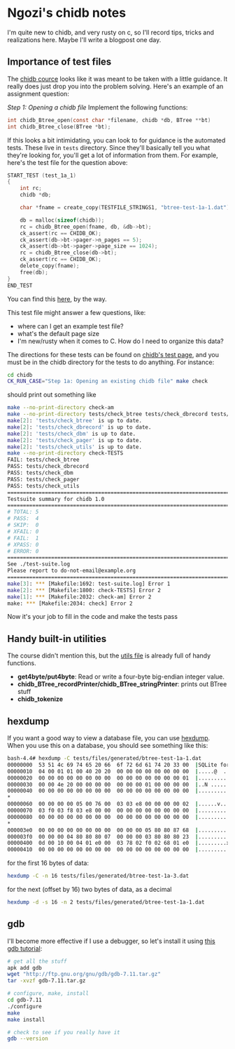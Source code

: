 # Ngozi's chidb notes
I'm quite new to chidb, and very rusty on c, so I'll record tips, tricks and realizations here. Maybe I'll write a blogpost one day.

## Importance of test files
The [chidb cource](http://chi.cs.uchicago.edu/chidb/assignment_btree.html) looks like it was meant to be taken with a little guidance. It really does just drop you into the problem solving. Here's an example of an assignment question:

*Step 1: Opening a chidb file* Implement the following functions:

``` c
int chidb_Btree_open(const char *filename, chidb *db, BTree **bt)
int chidb_Btree_close(BTree *bt);
```
If this looks a bit intimidating, you can look to for guidance is the automated tests. These live in `tests` directory. Since they'll basically tell you what they're looking for, you'll get a lot of information from them. For example, here's the test file for the question above:
``` c
START_TEST (test_1a_1)
{
    int rc;
    chidb *db;

    char *fname = create_copy(TESTFILE_STRINGS1, "btree-test-1a-1.dat");

    db = malloc(sizeof(chidb));
    rc = chidb_Btree_open(fname, db, &db->bt);
    ck_assert(rc == CHIDB_OK);
    ck_assert(db->bt->pager->n_pages == 5);
    ck_assert(db->bt->pager->page_size == 1024);
    rc = chidb_Btree_close(db->bt);
    ck_assert(rc == CHIDB_OK);
    delete_copy(fname);
    free(db);
}
END_TEST
```
You can find this [here](https://github.com/uchicago-cs/chidb/blob/master/tests/check_btree_1a.c#L6), by the way.

This test file might answer a few questions, like:
- where can I get an example test file?
- what's the default page size
- I'm new/rusty when it comes to C. How do I need to organize this data?

The directions for these tests can be found on [chidb's test page](http://chi.cs.uchicago.edu/chidb/testing.html#automated-tests), and you must be in the chidb directory for the tests to do anything. For instance:
``` bash
cd chidb
CK_RUN_CASE="Step 1a: Opening an existing chidb file" make check
```
should print out something like
``` bash
make --no-print-directory check-am
make --no-print-directory tests/check_btree tests/check_dbrecord tests/check_dbm tests/check_pager tests/check_utils
make[2]: 'tests/check_btree' is up to date.
make[2]: 'tests/check_dbrecord' is up to date.
make[2]: 'tests/check_dbm' is up to date.
make[2]: 'tests/check_pager' is up to date.
make[2]: 'tests/check_utils' is up to date.
make --no-print-directory check-TESTS
FAIL: tests/check_btree
PASS: tests/check_dbrecord
PASS: tests/check_dbm
PASS: tests/check_pager
PASS: tests/check_utils
============================================================================
Testsuite summary for chidb 1.0
============================================================================
# TOTAL: 5
# PASS:  4
# SKIP:  0
# XFAIL: 0
# FAIL:  1
# XPASS: 0
# ERROR: 0
============================================================================
See ./test-suite.log
Please report to do-not-email@example.org
============================================================================
make[3]: *** [Makefile:1692: test-suite.log] Error 1
make[2]: *** [Makefile:1800: check-TESTS] Error 2
make[1]: *** [Makefile:2032: check-am] Error 2
make: *** [Makefile:2034: check] Error 2
```
Now it's your job to fill in the code and make the tests pass

## Handy built-in utilities
The course didn't mention this, but the [utils file](https://github.com/uchicago-cs/chidb/blob/master/src/libchidb/util.c) is already full of handy functions.
- **get4byte/put4byte**:  Read or write a four-byte big-endian integer value.
- **chidb_BTree_recordPrinter/chidb_BTree_stringPrinter**: prints out BTree stuff
- **chidb_tokenize**

## hexdump
If you want a good way to view a database file, you can use [hexdump](http://man7.org/linux/man-pages/man1/hexdump.1.html). When you use this on a database, you should see something like this:
``` bash
bash-4.4# hexdump -C tests/files/generated/btree-test-1a-1.dat
00000000  53 51 4c 69 74 65 20 66  6f 72 6d 61 74 20 33 00  |SQLite format 3.|
00000010  04 00 01 01 00 40 20 20  00 00 00 00 00 00 00 00  |.....@  ........|
00000020  00 00 00 00 00 00 00 00  00 00 00 00 00 00 00 01  |................|
00000030  00 00 4e 20 00 00 00 00  00 00 00 01 00 00 00 00  |..N ............|
00000040  00 00 00 00 00 00 00 00  00 00 00 00 00 00 00 00  |................|
*
00000060  00 00 00 00 05 00 76 00  03 03 e8 00 00 00 00 02  |......v.........|
00000070  03 f0 03 f8 03 e8 00 00  00 00 00 00 00 00 00 00  |................|
00000080  00 00 00 00 00 00 00 00  00 00 00 00 00 00 00 00  |................|
*
000003e0  00 00 00 00 00 00 00 00  00 00 00 05 80 80 87 68  |...............h|
000003f0  00 00 00 04 80 80 80 07  00 00 00 03 80 80 80 23  |...............#|
00000400  0d 00 10 00 04 01 e0 00  03 78 02 f0 02 68 01 e0  |.........x...h..|
00000410  00 00 00 00 00 00 00 00  00 00 00 00 00 00 00 00  |................|
```


for the first 16 bytes of data:
```bash
hexdump -C -n 16 tests/files/generated/btree-test-1a-3.dat
```
for the next (offset by 16) two bytes of data, as a decimal
``` bash
hexdump -d -s 16 -n 2 tests/files/generated/btree-test-1a-1.dat
```


## gdb
I'll become more effective if I use a debugger, so let's install it using [this gdb tutorial](http://www.gdbtutorial.com/tutorial/how-install-gdb):
``` bash
# get all the stuff
apk add gdb
wget "http://ftp.gnu.org/gnu/gdb/gdb-7.11.tar.gz"
tar -xvzf gdb-7.11.tar.gz

# configure, make, install
cd gdb-7.11
./configure
make
make install

# check to see if you really have it
gdb --version
```


